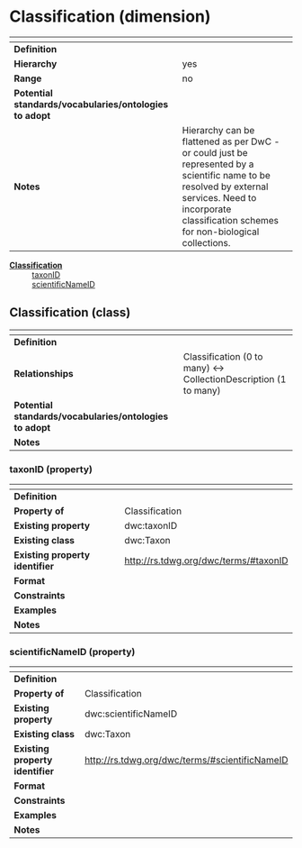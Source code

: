 # Classification (dimension)  

| <!-- --> | <!-- --> |
| ---- | ---- |
| **Definition** |  |
| **Hierarchy** | yes |
| **Range** | no |
| **Potential standards/vocabularies/ontologies to adopt** | |
| **Notes** | Hierarchy can be flattened as per DwC - or could just be represented by a scientific name to be resolved by external services. Need to incorporate classification schemes for non-biological collections. |

<dl>
    <dt style="font-weight:bold"><a href="https://github.com/mswoodburn/project-test/blob/master/classification_details.md#classification-class"> Classification</a></dt>
    <dd><a href="https://github.com/mswoodburn/project-test/blob/master/classification_details.md#taxonid-property">taxonID</a><br>
    <a href="https://github.com/mswoodburn/project-test/blob/master/classification_details.md#scientificnameid-property">scientificNameID</a></dd>
</dl>

## Classification (class)

| <!-- --> | <!-- --> |
| ---- | ---- |
| **Definition** |  |
| **Relationships** | Classification (0 to many) <-> CollectionDescription (1 to many) |
| **Potential standards/vocabularies/ontologies to adopt** | |
| **Notes** | 

### taxonID (property)

| <!-- --> | <!-- --> |
| ---- | ---- |
| **Definition** |  |
| **Property of** | Classification |
| **Existing property** | dwc:taxonID |
| **Existing class** | dwc:Taxon |
| **Existing property identifier** | http://rs.tdwg.org/dwc/terms/#taxonID |
| **Format** |  |
| **Constraints** |  |
| **Examples** |  |
| **Notes** |  |

### scientificNameID (property)

| <!-- --> | <!-- --> |
| ---- | ---- |
| **Definition** |  |
| **Property of** | Classification |
| **Existing property** | dwc:scientificNameID |
| **Existing class** | dwc:Taxon |
| **Existing property identifier** | http://rs.tdwg.org/dwc/terms/#scientificNameID |
| **Format** |  |
| **Constraints** |  |
| **Examples** |  |
| **Notes** |  |

